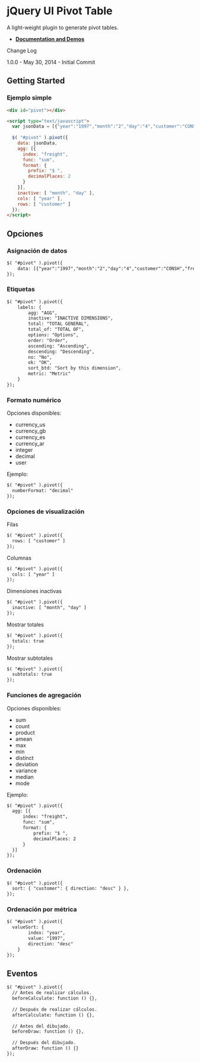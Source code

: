 jQuery UI Pivot Table
=====================

A light-weight plugin to generate pivot tables.

- **[Documentation and Demos](http://gluraschi.github.io/jquery-pivot)**

Change Log

1.0.0 - May 30, 2014 - Initial Commit

## Getting Started

### Ejemplo simple
```html
<div id="pivot"></div>

<script type="text/javascript">
  var jsonData = [{"year":"1997","month":"2","day":"4","customer":"CONSH","freight":"9.21"}];
  
  $( "#pivot" ).pivot({
    data: jsonData,
    agg: [{
      index: "freight",
      func: "sum",
      format: {
        prefix: "$ ",
        decimalPlaces: 2
      }
    }],
    inactive: [ "month", "day" ],
    cols: [ "year" ],
    rows: [ "customer" ]
  });
</script>
```

## Opciones

### Asignación de datos
```html
$( "#pivot" ).pivot({
	data: [{"year":"1997","month":"2","day":"4","customer":"CONSH","freight":"9.21"}]
});
```

### Etiquetas
```html
$( "#pivot" ).pivot({
	labels: {
		agg: "AGG",
		inactive: "INACTIVE DIMENSIONS",
		total: "TOTAL GENERAL",
		total_of: "TOTAL OF",
		options: "Options",
		order: "Order",
		ascending: "Ascending",
		descending: "Descending",
		no: "No",
		ok:	"OK",
		sort_btd: "Sort by this dimension",
		metric: "Metric"
	}
});
```

### Formato numérico
Opciones disponibles:
- currency_us
- currency_gb
- currency_es
- currency_ar
- integer
- decimal
- user

Ejemplo:
```html
$( "#pivot" ).pivot({
  numberFormat: "decimal"
});
```

### Opciones de visualización
Filas
```html
$( "#pivot" ).pivot({
  rows: [ "customer" ]
});
```

Columnas
```html
$( "#pivot" ).pivot({
  cols: [ "year" ]
});
```

Dimensiones inactivas
```html
$( "#pivot" ).pivot({
  inactive: [ "month", "day" ]
});
```

Mostrar totales
```html
$( "#pivot" ).pivot({
  totals: true
});
```

Mostrar subtotales
```html
$( "#pivot" ).pivot({
  subtotals: true
});
```

### Funciones de agregación
Opciones disponibles:
- sum
- count
- product
- amean
- max
- min
- distinct
- deviation
- variance
- median
- mode

Ejemplo:
```html
$( "#pivot" ).pivot({
  agg: [{
	  index: "freight",
	  func: "sum",
	  format: {
		  prefix: "$ ",
		  decimalPlaces: 2
	  }
  }]
});
```

### Ordenación
```html
$( "#pivot" ).pivot({
  sort: { "customer": { direction: "desc" } },
});
```

### Ordenación por métrica
```html
$( "#pivot" ).pivot({
  valueSort: {
		index: "year",
		value: "1997",
		direction: "desc"
	}
});
```

## Eventos
```html
$( "#pivot" ).pivot({
  // Antes de realizar cálculos.
  beforeCalculate: function () {},
  
  // Después de realizar cálculos.
  afterCalculate: function () {},
  
  // Antes del dibujado.
  beforeDraw: function () {},
  
  // Después del dibujado.
  afterDraw: function () {}
});
```
